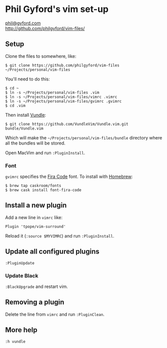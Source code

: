 # Phil Gyford's vim set-up

phil@gyford.com  
http://github.com/philgyford/vim-files/

## Setup

Clone the files to somewhere, like:

	$ git clone https://github.com/philgyford/vim-files ~/Projects/personal/vim-files

You'll need to do this:

    $ cd ~
    $ ln -s ~/Projects/personal/vim-files .vim
    $ ln -s ~/Projects/personal/vim-files/vimrc .vimrc
    $ ln -s ~/Projects/personal/vim-files/gvimrc .gvimrc
	$ cd .vim

Then install [Vundle](https://github.com/VundleVim/Vundle.vim):

	$ git clone https://github.com/VundleVim/Vundle.vim.git bundle/Vundle.vim

Which will make the `~/Projects/personal/vim-files/bundle` directory where all
the bundles will be stored.

Open MacVim and run `:PluginInstall`.

### Font

`gvimrc` specifies the [Fira Code](https://github.com/tonsky/FiraCode) font. To
install with [Homebrew](http://brew.sh/): 

	$ brew tap caskroom/fonts
	$ brew cask install font-fira-code


## Install a new plugin

Add a new line in `vimrc` like:

	Plugin 'tpope/vim-surround'

Reload it (`:source $MYVIMRC`) and run `:PluginInstall`.


## Update all configured plugins

`:PluginUpdate`

### Update Black

`:BlackUpgrade` and restart vim.


## Removing a plugin

Delete the line from `vimrc` and run `:PluginClean`.


## More help

`:h vundle`


